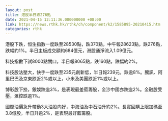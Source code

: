 ```yaml
---
layout: post
title: 港股半日跌276點
date: 2021-04-15 12:11:36.000000000 +08:00
link: https://news.rthk.hk/rthk/ch/component/k2/1585895-20210415.htm
categories: rthk
---
```


港股下跌，恒生指數一度跌至28530點，跌370點，中午報28623點，跌276點，跌幅約1%。半日主板成交額約684億元，港股通淨流入1.09億元。

科技指數下試8000點關口，半日報8065點，跌160點，跌幅約2%。

科技股沽壓大，快手一度跌至235元創新低，半日報239元，跌逾8%。騰訊、阿里巴巴及京東跌近2%或以上，小米及美團跌近1%或以上。

博彩股下挫，銀娛跌逾3%，是表現最差藍籌股，金沙中國亦跌逾2%。金融股受壓，滙控跌逾1%。

國際油價急升帶動3大油股向好，中海油及中石油升約2%。長實回購上限加碼至3.8億股，半日升逾2%，是表現最好藍籌股。

